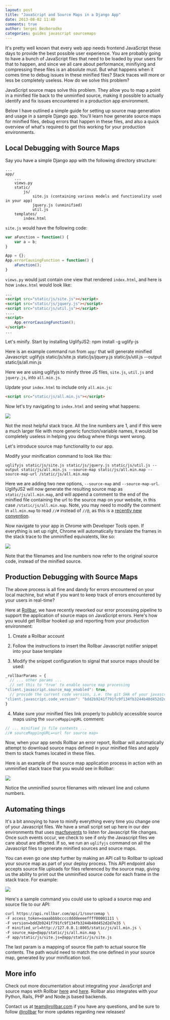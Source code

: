 ```yaml
---
layout: post
title: "JavaScript and Source Maps in a Django App"
date: 2013-08-02 11:40
comments: true
author: Sergei Bezborodko
categories: guides javascript sourcemaps
---
```


It's pretty well known that every web app needs frontend JavaScript these days to provide the best possible user experience. You are probably going to have a bunch of JavaScript files that need to be loaded by your users for that to happen, and since we all care about performance, minifiying and compressing these files is an absolute must. But what happens when it comes time to debug issues in these minified files? Stack traces will more or less be completely useless. How do we solve this problem?

JavaScript source maps solve this problem. They allow you to map a point in a minified file back to the unminfied source, making it possible to actually identify and fix issues encountered in a production app environment.

Below I have outlined a simple guide for setting up source map generation and usage in a sample Django app. You'll learn how generate source maps for minified files, debug errors that happen in these files, and also a quick overview of what's required to get this working for your production environments.


## Local Debugging with Source Maps

Say you have a simple Django app with the following directory structure:

    ...
    app/
        ...
        views.py
        static/
            js/
                site.js (containing various models and functionality used in your app)
                jquery.js (unminified)
                util.js
        templates/
            index.html


`site.js` would have the following code:
```javascript
var aFunction = function() {
    var a = b;
}

App = {};
App.errorCausingFunction = function() {
    aFunction();
}
```

`views.py` would just contain one view that rendered `index.html`, and here is how `index.html` would look like:
```html
...
<script src="static/js/site.js"></script>
<script src="static/js/jquery.js"></script>
<script src="static/js/util.js"></script>
....
<script>
    App.errorCausingFunction();
</script>
...
```

Let's minify. Start by installing UglifyJS2:
    npm install -g uglify-js

Here is an example command run from `app/` that will generate minified Javascript:
    uglifyjs static/js/site.js static/js/jquery.js static/js/util.js --output static/js/all.min.js

Here we are using uglifyjs to minify three JS files, `site.js`, `util.js` and `jquery.js`, into `all.min.js`.

Update your `index.html` to include only `all.min.js`:
```html
<script src="static/js/all.min.js"></script>
```

Now let's try navigating to `index.html` and seeing what happens:

<img src="https://d37gvrvc0wt4s1.cloudfront.net/static/img/blog/stacktrace-minified-chrome.png">

Not the most helpful stack trace. All the line numbers are 1, and if this were a much larger file with more generic function/variable names, it would be completely useless in helping you debug where things went wrong.

Let's introduce source map functionality to our app.

Modify your minification command to look like this:

    uglifyjs static/js/site.js static/js/jquery.js static/js/util.js --output static/js/all.min.js --source-map static/js/all.min.map --source-map-url /static/js/all.min.map

Here we are adding two new options, `--source-map` and `--source-map-url`. UglifyJS2 will now generate the resulting source map as `static/js/all.min.map`, and will append a comment to the end of the minified file containing the url to the source map on your website, in this case `/static/js/all.min.map`. Note, you may need to modify the comment in `all.min.map` to read `//#` instead of `//@`, as this is a [recently new convention](https://groups.google.com/forum/#!topic/mozilla.dev.js-sourcemap/4uo7Z5nTfUY).

Now navigate to your app in Chrome with Developer Tools open. If everything is set up right, Chrome will automatically translate the frames in the stack trace to the unminified equivalents, like so:

<img src="https://d37gvrvc0wt4s1.cloudfront.net/static/img/blog/stacktrace-unminified-chrome.png">

Note that the filenames and line numbers now refer to the original source code, instead of the minified source.

## Production Debugging with Source Maps

The above process is all fine and dandy for errors encountered on your local machine, but what if you want to keep track of errors encountered by your users in real-time?

Here at [Rollbar](https://rollbar.com), we have recently reworked our error processing pipeline to support the application of source maps on JavaScript errors. Here's how you would get Rollbar hooked up and reporting from your production environment:

1. Create a Rollbar account

2. Follow the instructions to insert the Rollbar Javascript notifier snippet into your base template

3. Modify the snippet configuration to signal that source maps should be used:
```javascript
_rollbarParams = {
  // ... other params ...
  // set this to 'true' to enable source map processing
"client.javascript.source_map_enabled": true,
  // provide the current code version, i.e. the git SHA of your javascript code.
"client.javascript.code_version": "bdd2b9241f791fc9f134fb3244b40d452d2d7e35"
}
```

4. Make sure your minified files link properly to publicly accessible source maps using the `sourceMappingURL` comment:
```javascript
// ... minified js file contents ...
//# sourceMappingURL=<url for source map>
```

Now, when your app sends Rollbar an error report, Rollbar will automatically attempt to download source maps defined in your minified files and apply them to stack frames located in these files.

Here is an example of the source map application process in action with an unminified stack trace that you would see in Rollbar:

<img src="https://d37gvrvc0wt4s1.cloudfront.net/static/img/blog/stacktrace-unminified-rollbar.png">

Notice the unminified source filenames with relevant line and column numbers.

## Automating things

It's a bit annoying to have to minify everything every time you change one of your Javascript files. We have a small script set up here in our dev environments that uses [macfsevents](https://pypi.python.org/pypi/MacFSEvents) to listen for Javascript file changes. Once such events occur, we check to see if only the Javascript files we care about are affected. If so, we run an `uglifyjs` command on all the Javascript files to generate minified sources and source maps.

You can even go one step further by making an API call to Rollbar to upload your source map as part of your deploy process. This API endpoint also accepts source file uploads for files referenced by the source map, giving us the ability to print out the unminified source code for each frame in the stack trace. For example:

<img src="https://d37gvrvc0wt4s1.cloudfront.net/static/img/blog/stacktrace-unminified-rollbar-with-source.png">

Here's a sample command you could use to upload a source map and source file to our API:

```bash
curl https://api.rollbar.com/api/1/sourcemap \
-F access_token=aaaabbbbccccddddeeeeffff00001111 \
-F version=bdd2b9241f791fc9f134fb3244b40d452d2d7e35 \
-F minified_url=http://127.0.0.1:8005/static/js/all.min.js \
-F source_map=@app/static/js/all.min.map \
-F app/static/js/site.js=@app/static/js/site.js
```

The last param is a mapping of source file path to actual source file contents. The path would need to match the one defined in your source map, generated by your minification tool.

## More info

Check out more documentation about integrating your JavaScript and source maps with Rollbar [here](https://rollbar.com/docs/project/143/notifier/rollbar.js/) and [here](https://rollbar.com/docs/guides_sourcemaps/). Rollbar also integrates with your Python, Rails, PHP and Node.js based backends.

Contact us at [team@rollbar.com](team@rollbar.com) if you have any questions, and be sure to follow [@rollbar](https://twitter.com/rollbar) for more updates regarding new releases!
